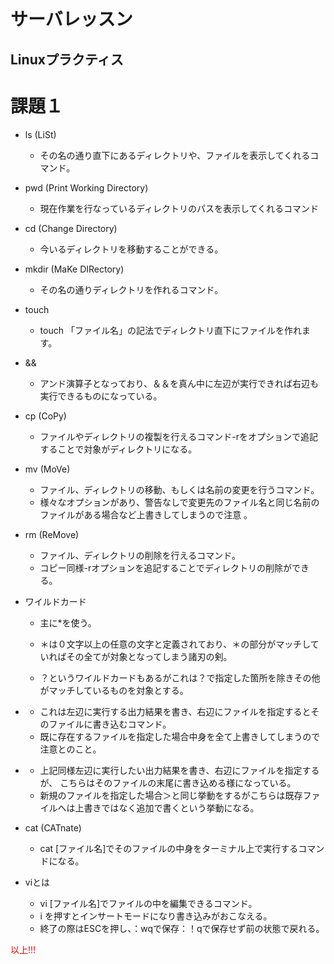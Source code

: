 # サーバレッスン
Linuxプラクティス
-----------------
# 課題１
* ls (LiSt)
	* その名の通り直下にあるディレクトリや、ファイルを表示してくれるコマンド。

* pwd (Print Working Directory)
	* 現在作業を行なっているディレクトリのパスを表示してくれるコマンド

* cd (Change Directory)
	* 今いるディレクトリを移動することができる。

* mkdir (MaKe DIRectory)
	* その名の通りディレクトリを作れるコマンド。

* touch
	* touch 「ファイル名」の記法でディレクトリ直下にファイルを作れます。

* &&
	* アンド演算子となっており、＆＆を真ん中に左辺が実行できれば右辺も実行できるものになっている。

* cp (CoPy)
	* ファイルやディレクトリの複製を行えるコマンド-rをオプションで追記することで対象がディレクトリになる。

* mv (MoVe)
	* ファイル、ディレクトリの移動、もしくは名前の変更を行うコマンド。
	* 様々なオプションがあり、警告なしで変更先のファイル名と同じ名前のファイルがある場合など上書きしてしまうので注意
。

* rm (ReMove)
	* ファイル、ディレクトリの削除を行えるコマンド。
	* コピー同様-rオプションを追記することでディレクトリの削除ができる。

* ワイルドカード
	* 主に*を使う。
 	* ＊は０文字以上の任意の文字と定義されており、＊の部分がマッチしていればその全てが対象となってしまう諸刃の剣。
 
	* ？というワイルドカードもあるがこれは？で指定した箇所を除きその他がマッチしているものを対象とする。

* >
	* これは左辺に実行する出力結果を書き、右辺にファイルを指定するとそのファイルに書き込むコマンド。
	* 既に存在するファイルを指定した場合中身を全て上書きしてしまうので注意とのこと。

* >>
	* 上記同様左辺に実行したい出力結果を書き、右辺にファイルを指定するが、
	こちらはそのファイルの末尾に書き込める様になっている。
	* 新規のファイルを指定した場合＞と同じ挙動をするがこちらは既存ファイルへは上書きではなく追加で書くという挙動になる。

* cat (CATnate)
	* cat [ファイル名]でそのファイルの中身をターミナル上で実行するコマンドになる。

* viとは
	* vi [ファイル名]でファイルの中を編集できるコマンド。
	* i を押すとインサートモードになり書き込みがおこなえる。
	* 終了の際はESCを押し、：wqで保存：！qで保存せず前の状態で戻れる。

<font color="red"> 以上!!! </font>
